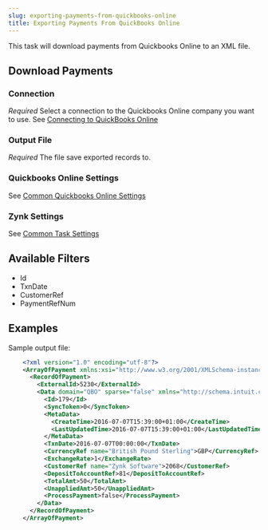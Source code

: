 ```yaml
---
slug: exporting-payments-from-quickbooks-online
title: Exporting Payments From QuickBooks Online
---
```



This task will download payments from Quickbooks Online to an XML file.


## Download Payments

### Connection
_Required_
Select a connection to the Quickbooks Online company you want to use. See [Connecting to QuickBooks Online](connecting-to-quickbooks-online)

### Output File
_Required_
The file save exported records to.

### Quickbooks Online Settings
See [Common Quickbooks Online Settings](common-quickbooks-online-settings)

### Zynk Settings
See [Common Task Settings](common-task-settings)

## Available Filters
- Id
- TxnDate
- CustomerRef
- PaymentRefNum


## Examples


Sample output file:


```xml
    <?xml version="1.0" encoding="utf-8"?>
    <ArrayOfPayment xmlns:xsi="http://www.w3.org/2001/XMLSchema-instance" xmlns:xsd="http://www.w3.org/2001/XMLSchema">
      <RecordOfPayment>
        <ExternalId>5230</ExternalId>
        <Data domain="QBO" sparse="false" xmlns="http://schema.intuit.com/finance/v3">
          <Id>179</Id>
          <SyncToken>0</SyncToken>
          <MetaData>
            <CreateTime>2016-07-07T15:39:00+01:00</CreateTime>
            <LastUpdatedTime>2016-07-07T15:39:00+01:00</LastUpdatedTime>
          </MetaData>
          <TxnDate>2016-07-07T00:00:00</TxnDate>
          <CurrencyRef name="British Pound Sterling">GBP</CurrencyRef>
          <ExchangeRate>1</ExchangeRate>
          <CustomerRef name="Zynk Software">2068</CustomerRef>
          <DepositToAccountRef>81</DepositToAccountRef>
          <TotalAmt>50</TotalAmt>
          <UnappliedAmt>50</UnappliedAmt>
          <ProcessPayment>false</ProcessPayment>
        </Data>
      </RecordOfPayment>
    </ArrayOfPayment>

```